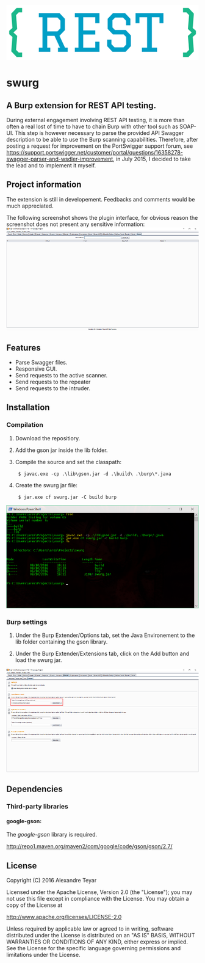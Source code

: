 ![swurg](images/swurg_logo.png)
# swurg
## A Burp extension for REST API testing.
During external engagement involving REST API testing, it is more than often a real lost of time to have to chain Burp with other tool such as SOAP-UI. This step is however necessary to parse the provided API Swagger description to be able to use the Burp scanning capabilities. Therefore, after posting a request for improvement on the PortSwigger support forum, see <https://support.portswigger.net/customer/portal/questions/16358278-swagger-parser-and-wsdler-improvement>, in July 2015, I decided to take the lead and to implement it myself. 

## Project information
The extension is still in developement. 
Feedbacks and comments would be much appreciated.  

The following screenshot shows the plugin interface, for obvious reason the screenshot does not present any sensitive information:
![compilation](images/swurg.png)

## Features
* Parse Swagger files.
* Responsive GUI.
* Send requests to the active scanner.
* Send requests to the repeater
* Send requests to the intruder.

## Installation
### Compilation
1. Download the repositiory.

2. Add the gson jar inside the lib folder.

2. Compile the source and set the classpath:

		$ javac.exe -cp .\lib\gson.jar -d .\build\ .\burp\*.java

3. Create the swurg jar file:

		$ jar.exe cf swurg.jar -C build burp

![compilation](images/compilation.png)

### Burp settings
1. Under the Burp Extender/Options tab, set the Java Environement to the lib folder containing the gson library.

2. Under the Burp Extender/Extensions tab, click on the Add button and load the swurg jar. 

![burp_settings](images/burp_settings.png)

## Dependencies
### Third-party libraries
#### google-gson:
The *google-gson* library is required. 

<http://repo1.maven.org/maven2/com/google/code/gson/gson/2.7/>

## License
   Copyright (C) 2016 Alexandre Teyar

Licensed under the Apache License, Version 2.0 (the "License");
you may not use this file except in compliance with the License.
You may obtain a copy of the License at

<http://www.apache.org/licenses/LICENSE-2.0>

Unless required by applicable law or agreed to in writing, software
distributed under the License is distributed on an "AS IS" BASIS,
WITHOUT WARRANTIES OR CONDITIONS OF ANY KIND, either express or implied.
See the License for the specific language governing permissions and
   limitations under the License. 